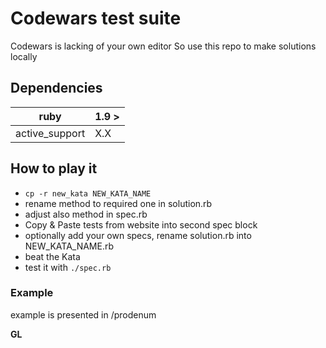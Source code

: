 # Codewars test suite 

Codewars is lacking of your own editor
So use this repo to make solutions locally

## Dependencies

| ruby           | 1.9 > |
|----------------|-------|
| active_support | X.X   |

## How to play it

* `cp -r new_kata NEW_KATA_NAME`
* rename method to required one in solution.rb
* adjust also method in spec.rb
* Copy & Paste tests from website into second spec block
* optionally add your own specs, rename solution.rb into NEW_KATA_NAME.rb
* beat the Kata
* test it with `./spec.rb`

### Example

example is presented in /prodenum

**GL**
